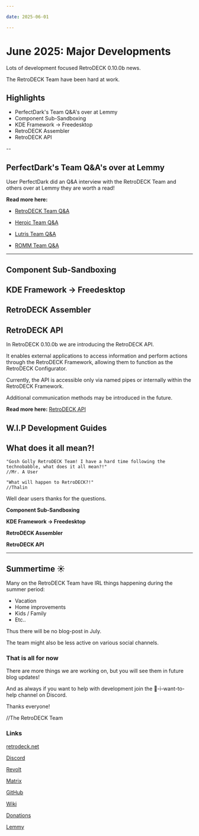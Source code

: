 ```yaml
--- 

date: 2025-06-01

--- 
```


# June 2025: Major Developments

Lots of development focused RetroDECK 0.10.0b news. 

The RetroDECK Team have been hard at work. 

## Highlights

- PerfectDark's Team Q&A's over at Lemmy
- Component Sub-Sandboxing
- KDE Framework -> Freedesktop
- RetroDECK Assembler
- RetroDECK API


<!-- more -->

--

## PerfectDark's Team Q&A's over at Lemmy

User PerfectDark did an Q&A interview with the RetroDECK Team and others over at Lemmy they are worth a read!

**Read more here:** 

- [RetroDECK Team Q&A](https://lemmy.world/post/29089606)

- [Heroic Team Q&A](https://lemmy.world/post/29307328)

- [Lutris Team Q&A](https://lemmy.world/post/29459679)

- [ROMM Team Q&A](https://lemmy.world/post/30310701)


---



## Component Sub-Sandboxing 



## KDE Framework -> Freedesktop

## RetroDECK Assembler

## RetroDECK API

In RetroDECK 0.10.0b we are introducing the RetroDECK API.

It enables external applications to access information and perform actions through the RetroDECK Framework, allowing them to function as the RetroDECK Configurator.

Currently, the API is accessible only via named pipes or internally within the RetroDECK Framework. 

Additional communication methods may be introduced in the future.

**Read more here:** [RetroDECK API](https://retrodeck.readthedocs.io/en/latest/wiki_development/api/about-api-development/)

## W.I.P Development Guides

## What does it all mean?! 

```
"Gosh Golly RetroDECK Team! I have a hard time following the technobabble, what does it all mean?!"
//Mr. A User

"What will happen to RetroDECK?!"
//Thalin

```

Well dear users thanks for the questions.


**Component Sub-Sandboxing** 

**KDE Framework -> Freedesktop**

**RetroDECK Assembler**

**RetroDECK API**


---

## Summertime ☀️ 

Many on the RetroDECK Team have IRL things happening during the summer period: 

- Vacation 
- Home improvements
- Kids / Family
- Etc..

Thus there will be no blog-post in July.

The team might also be less active on various social channels. 

### That is all for now 

There are more things we are working on, but you will see them in future blog updates!

And as always if you want to help with development join the 💙-i-want-to-help channel on Discord.

Thanks everyone! 

//The RetroDECK Team 

### Links 

[retrodeck.net](https://retrodeck.net/)  
  
[Discord](https://discord.gg/WDc5C9YWMx) 

[Revolt](https://rvlt.gg/StVaEc0w) 

[Matrix](https://matrix.to/#/#retrodeck:matrix.org) 

[GitHub](https://github.com/XargonWan/RetroDECK) 

[Wiki](https://github.com/XargonWan/RetroDECK/wiki) 

[Donations](https://retrodeck.readthedocs.io/en/latest/wiki_about/donations-licenses/) 

[Lemmy](https://lemmy.zip/c/retrodeck) 
